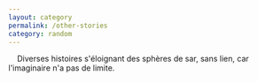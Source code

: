 ```yaml
---
layout: category
permalink: /other-stories
category: random
---
```


&nbsp;&nbsp;&nbsp;&nbsp;Diverses histoires s'éloignant des sphères de sar, sans lien, car l'imaginaire n'a pas de limite.
